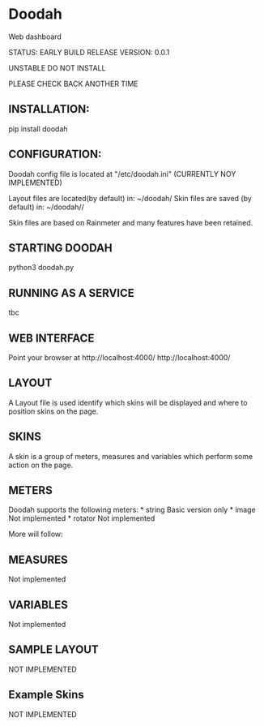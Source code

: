 # Doodah
Web dashboard

STATUS: EARLY BUILD RELEASE
VERSION: 0.0.1

UNSTABLE DO NOT INSTALL

PLEASE CHECK BACK ANOTHER TIME

INSTALLATION:
------------
pip install doodah

CONFIGURATION:
-------------
Doodah config file is located at "/etc/doodah.ini"
    (CURRENTLY NOY IMPLEMENTED)

Layout files are located(by default) in:    ~/doodah/
Skin files are saved (by default) in:       ~/doodah/<skin>/

Skin files are based on Rainmeter and many features have been
retained.

STARTING DOODAH
-------------
python3 doodah.py

RUNNING AS A SERVICE
--------------------
tbc

WEB INTERFACE
-------------
Point your browser at
    http://localhost:4000/
    http://localhost:4000/<skin>

LAYOUT
------
A Layout file is used identify which skins will be displayed
and where to position skins on the page.

SKINS
-----
A skin is a group of meters, measures and variables which perform
some action on the page.

METERS
------
Doodah supports the following meters:
    * string    Basic version only
    * image     Not implemented
    * rotator   Not implemented
    
More will follow:

MEASURES
--------
Not implemented

VARIABLES
---------
Not implemented

SAMPLE LAYOUT
-------------
NOT IMPLEMENTED

Example Skins
-------------
NOT IMPLEMENTED

